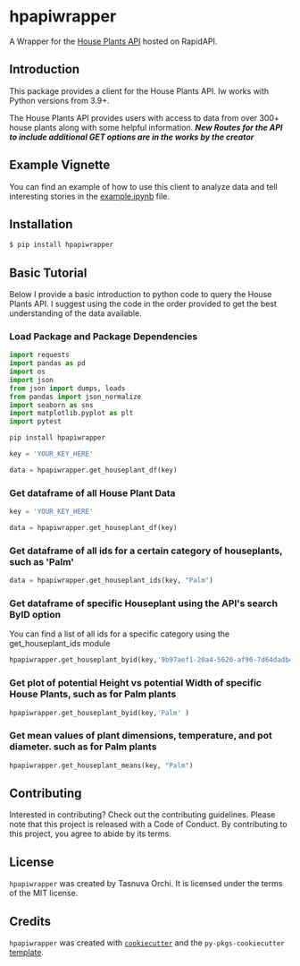 # hpapiwrapper

A Wrapper for the [House Plants API](https://rapidapi.com/mnai01/api/house-plants2) hosted on RapidAPI.

## Introduction 

This package provides a client for the House Plants API. Iw works with Python versions from 3.9+. 

The House Plants API provides users with access to data from over 300+ house plants along with some helpful information. 
***New Routes for the API to include additional GET options are in the works by the creator*** 

## Example Vignette 

You can find an example of how to use this client to analyze data and tell interesting stories in the [example.ipynb](https://github.com/QMSS-G5072-2022/Orchi_Tasnuva/blob/main/Final_Project/hpapiwrapper/docs/example.ipynb) file. 

## Installation

```bash
$ pip install hpapiwrapper
```

## Basic Tutorial

Below I provide a basic introduction to python code to query the House Plants API.
I suggest using the code in the order provided to get the best understanding of the data available. 

### Load Package and Package Dependencies
```python
import requests
import pandas as pd
import os
import json
from json import dumps, loads
from pandas import json_normalize
import seaborn as sns
import matplotlib.pyplot as plt
import pytest

pip install hpapiwrapper

key = 'YOUR_KEY_HERE'

data = hpapiwrapper.get_houseplant_df(key)
```

### Get dataframe of all House Plant Data
```python
key = 'YOUR_KEY_HERE'

data = hpapiwrapper.get_houseplant_df(key)
```

### Get dataframe of all ids for a certain category of houseplants, such as 'Palm'
```python
data = hpapiwrapper.get_houseplant_ids(key, "Palm")
```

### Get dataframe of specific Houseplant using the API's search ByID option
You can find a list of all ids for a specific category using the get_houseplant_ids module
```python
hpapiwrapper.get_houseplant_byid(key,'9b97aef1-20a4-5620-af90-7d64dadb414e' )
```

### Get plot of potential Height vs potential Width of specific House Plants, such as for Palm plants
```python
hpapiwrapper.get_houseplant_byid(key,'Palm' )
```

### Get mean values of plant dimensions, temperature, and pot diameter. such as for Palm plants
```python
hpapiwrapper.get_houseplant_means(key, "Palm")
```

## Contributing

Interested in contributing? Check out the contributing guidelines. Please note that this project is released with a Code of Conduct. By contributing to this project, you agree to abide by its terms.

## License

`hpapiwrapper` was created by Tasnuva Orchi. It is licensed under the terms of the MIT license.

## Credits

`hpapiwrapper` was created with [`cookiecutter`](https://cookiecutter.readthedocs.io/en/latest/) and the `py-pkgs-cookiecutter` [template](https://github.com/py-pkgs/py-pkgs-cookiecutter).
